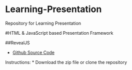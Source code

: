 # Learning-Presentation
Repository for Learning Presentation


#HTML & JavaScript based Presentation Framework



##RevealJS

* [Github Source Code](https://github.com/hakimel/reveal.js)

Instructions:
    *   Download the zip file or clone the repository
    

